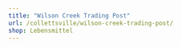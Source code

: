 ```yaml
---
title: "Wilson Creek Trading Post"
url: /collettsville/wilson-creek-trading-post/
shop: Lebensmittel
---
```


